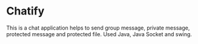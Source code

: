 # Chatify
This is a chat application helps to send group message, private message, protected message and protected file. Used Java, Java Socket and swing.
